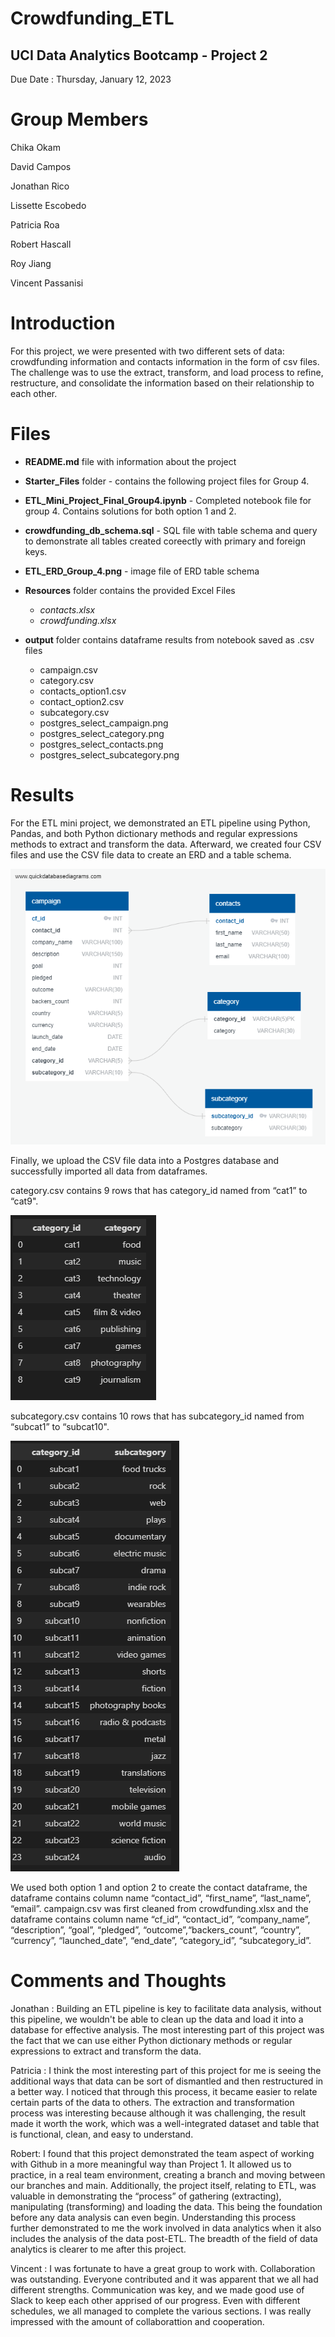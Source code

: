 # Crowdfunding_ETL

## UCI Data Analytics Bootcamp - Project 2

Due Date : Thursday, January 12, 2023

# **Group Members**

Chika Okam

David Campos

Jonathan Rico

Lissette Escobedo

Patricia Roa

Robert Hascall

Roy Jiang

Vincent Passanisi


# **Introduction**

For this project, we were presented with two different sets of data: crowdfunding information and contacts information in the form of csv files.
The challenge was to use the extract, transform, and load process to refine, restructure, and consolidate the information based on their relationship to each other.

# **Files**

* **README.md** file with information about the project
* **Starter_Files** folder - contains the following project files for Group 4.

* **ETL_Mini_Project_Final_Group4.ipynb** - Completed notebook file for group 4. Contains solutions for both option 1 and 2.
* **crowdfunding_db_schema.sql** - SQL file with table schema and query to demonstrate all tables created coreectly with primary and foreign keys.
* **ETL_ERD_Group_4.png** - image file of ERD table schema
* **Resources** folder contains the provided Excel Files
    * *contacts.xlsx*
    * *crowdfunding.xlsx*
* **output** folder contains dataframe results from notebook saved as .csv files
    * campaign.csv
    * category.csv
    * contacts_option1.csv
    * contact_option2.csv
    * subcategory.csv
    * postgres_select_campaign.png
    * postgres_select_category.png
    * postgres_select_contacts.png
    * postgres_select_subcategory.png

# **Results**

For the ETL mini project, we demonstrated an ETL pipeline using Python, Pandas, and both Python dictionary methods and regular expressions methods to extract and transform the data.
Afterward, we created four CSV files and use the CSV file data to create an ERD and a table schema.

![schema](Starter_Files/ETL_ERD_Group_4.png)

Finally, we upload the CSV file data into a Postgres database and successfully imported all data from dataframes.

category.csv contains 9 rows that has category_id named from “cat1” to “cat9".

![categories](Starter_Files/output/category.png)

subcategory.csv contains 10 rows that has subcategory_id named from “subcat1” to “subcat10".

![Subcategories](Starter_Files/output/subcat_results.png)

We used both option 1 and option 2 to create the contact dataframe, the dataframe contains column name “contact_id”, “first_name”, “last_name”, “email”.
campaign.csv was first cleaned from crowdfunding.xlsx and the dataframe contains column name “cf_id”, “contact_id”, “company_name”, “description”, “goal”, “pledged”, “outcome”,“backers_count”, “country”, “currency”, “launched_date”, “end_date”, “category_id”, “subcategory_id”.

# **Comments and Thoughts**

Jonathan : Building an ETL pipeline is key to facilitate data analysis, without this pipeline, we wouldn't be able to clean up the data and load it into a database for effective analysis. The most interesting part of this project was the fact that we can use either Python dictionary methods or regular expressions to extract and transform the data.

Patricia : I think the most interesting part of this project for me is seeing the additional ways that data can be sort of dismantled and then restructured in a better way. I noticed that through this process, it became easier to relate certain parts of the data to others. The extraction and transformation process was interesting because although it was challenging, the result made it worth the work, which was a well-integrated dataset and table that is functional, clean, and easy to understand.

Robert: I found that this project demonstrated the team aspect of working with Github in a more meaningful way than Project 1. It allowed us to practice, in a real team environment, creating a branch and moving between our branches and main. Additionally, the project itself, relating to ETL, was valuable in demonstrating the “process” of gathering (extracting), manipulating (transforming) and loading the data. This being the foundation before any data analysis can even begin. Understanding this process further demonstrated to me the work involved in data analytics when it also includes the analysis of the data post-ETL. The breadth of the field of data analytics is clearer to me after this project.

Vincent : I was fortunate to have a great group to work with. Collaboration was outstanding. Everyone contributed and it was apparent that we all had different strengths. Communication was key, and we made good use of Slack to keep each other apprised of our progress. Even with different schedules, we all managed to complete the various sections. I was really impressed with the amount of collaborattion and cooperation.

